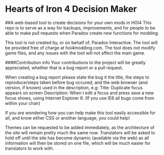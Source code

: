 # Hearts of Iron 4 Decision Maker
##A web-based tool to create decisions for your own mods in HOI4
This repo is to serve as a way for backups, improvements, and for people to be able to make pull requests when Paradox create new functions for modding.

This tool is not created by, or on behalf of, Paradox Interactive. The tool will be provided free of charge at hoi4modding.com. The tool does not modify game files, and any issues with the tool will not affect the main game.

####Contribution info
Your contributions to the project will be greatly appreciated, whether that is a bug report or a pull request.

When creating a bug report please state the bug it the title, the steps to reproduce/steps taken before bug occured, and the web browser (and version, if known) used in the description, e.g: Title: Duplicate focus appears on screen Description: When I edit a focus and press save a new focus shows, using Internet Explorer 6. (If you use IE6 all bugs come from within your chair)

If you are wondering how you can help make this tool easily accessible for all, and know either CSS or another language, you could help!

Themes can be requested to be added immediately, as the architecture of the site will remain pretty much the same now. Translators will be asked to hold off until the site has become dynamic (available via the web) as all information will then be stored on one file, which will be much easier for translators to work with.
